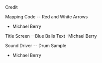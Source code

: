  Credit  

Mapping Code
-- Red and White Arrows
- Michael Berry

Title Screen
--Blue Balls Text
-Michael Berry

Sound Driver
-- Drum Sample
- Michael Berry

